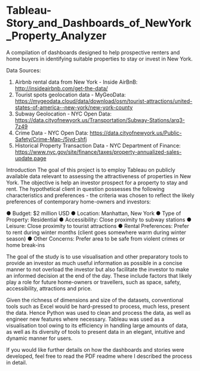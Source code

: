 # Tableau-Story_and_Dashboards_of_NewYork_Property_Analyzer
A compilation of dashboards designed to help prospective renters and home buyers in identifying suitable properties to stay or invest in New York.

Data Sources:
1. Airbnb rental data from New York - Inside AirBnB: 
http://insideairbnb.com/get-the-data/
2. Tourist spots geolocation data - MyGeoData: 
https://mygeodata.cloud/data/download/osm/tourist-attractions/united-states-of-america--new-york/new-york-county
3. Subway Geolocation - NYC Open Data: https://data.cityofnewyork.us/Transportation/Subway-Stations/arq3-7z49
4. Crime Data - NYC Open Data:
https://data.cityofnewyork.us/Public-Safety/Crime-Map-/5jvd-shfj
5. Historical Property Transaction Data - NYC Department of Finance:
https://www.nyc.gov/site/finance/taxes/property-annualized-sales-update.page

Introduction
The goal of this project is to employ Tableau on publicly available data relevant to assessing the attractiveness of properties in New York. The objective is help an investor prospect for a property to stay and rent. The hypothetical client in question possesses the following characteristics and preferences - the criteria was chosen to
reflect the likely preferences of contemporary home-owners and investors:

● Budget: $2 million USD
● Location: Manhattan, New York
● Type of Property: Residential
● Accessibility: Close proximity to subway stations
● Leisure: Close proximity to tourist attractions
● Rental Preferences: Prefer to rent during winter months (client goes
somewhere warm during winter season)
● Other Concerns: Prefer area to be safe from violent crimes or home break-ins

The goal of the study is to use visualisation and other preparatory tools to provide an investor as much useful information as possible in a concise manner to not overload the investor but also facilitate the investor to make an informed decision at the end of the day. These include factors that likely play a role for future home-owners or travellers, such as space, safety, accessibility, attractions and price. 

Given the richness of dimensions and size of the datasets, conventional tools such as Excel would be hard-pressed to process, much less, present the data. Hence Python was used to clean and process the data, as well as engineer new features where necessary.
Tableau was used as a visualisation tool owing to its efficiency in handling large amounts of data, as well as its diversity of tools to present data in an elegant, intuitive and dynamic manner for users. 

If you would like further details on how the dashboards and stories were developed, feel free to read the PDF readme where I described the process in detail.












